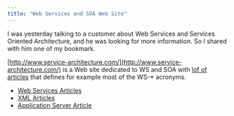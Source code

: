 ```yaml
---
title: "Web Services and SOA Web Site"
---
```

I was yesterday talking to a customer about Web Services and Services Oriented Architecture, and he was looking for more information. So I shared with him one of my bookmark.

[http://www.service-architecture.com/](http://www.service-architecture.com/) is a Web site dedicated to WS and SOA with [lof of articles](http://www.service-architecture.com/articles/index.html) that defines for example most of the WS-* acronyms.

* [Web Services Articles](http://www.service-architecture.com/web-services/articles/)
* [XML Articles](http://www.service-architecture.com/xml/articles/)
* [Application Server Article](http://www.service-architecture.com/application-servers/articles/index.html)
